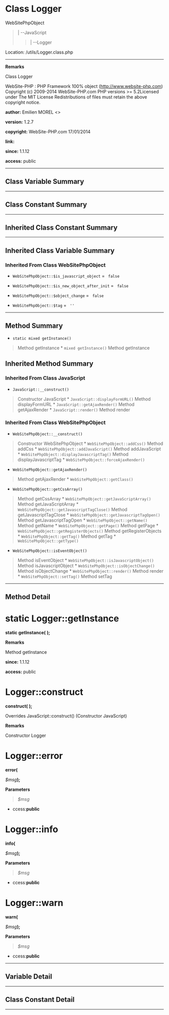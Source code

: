 # Class Logger #

WebSitePhpObject
> |
> --JavaScript
> > |
> > --Logger



Location: /utils/Logger.class.php


---



**Remarks**

Class Logger


WebSite-PHP : PHP Framework 100% object (http://www.website-php.com)  Copyright (c) 2009-2014 WebSite-PHP.com  PHP versions >= 5.2Licensed under The MIT License  Redistributions of files must retain the above copyright notice.


**author:** Emilien MOREL <>

**version:** 1.2.7

**copyright:** WebSite-PHP.com 17/01/2014

**link:**

**since:** 1.1.12

**access:** public



---

## Class Variable Summary ##


---

## Class Constant Summary ##



---

## Inherited Class Constant Summary ##



---

## Inherited Class Variable Summary ##

### Inherited From Class WebSitePhpObject ###

  * `WebSitePhpObject::$is_javascript_object` = ` false`


  * `WebSitePhpObject::$is_new_object_after_init` = ` false`


  * `WebSitePhpObject::$object_change` = ` false`


  * `WebSitePhpObject::$tag` = ` ''`






---

## Method Summary ##

  * `static mixed getInstance()`

> Method getInstance
    * `mixed getInstance()`
> Method getInstance

## Inherited Method Summary ##

### Inherited From Class JavaScript ###

  * `JavaScript::__construct()`
> Constructor JavaScript
    * `JavaScript::displayFormURL()`
> Method displayFormURL
    * `JavaScript::getAjaxRender()`
> Method getAjaxRender
    * `JavaScript::render()`
> Method render

### Inherited From Class WebSitePhpObject ###

  * `WebSitePhpObject::__construct()`
> Constructor WebSitePhpObject
    * `WebSitePhpObject::addCss()`
> Method addCss
    * `WebSitePhpObject::addJavaScript()`
> Method addJavaScript
    * `WebSitePhpObject::displayJavascriptTag()`
> Method displayJavascriptTag
    * `WebSitePhpObject::forceAjaxRender()`

  * `WebSitePhpObject::getAjaxRender()`
> Method getAjaxRender
    * `WebSitePhpObject::getClass()`

  * `WebSitePhpObject::getCssArray()`
> Method getCssArray
    * `WebSitePhpObject::getJavaScriptArray()`
> Method getJavaScriptArray
    * `WebSitePhpObject::getJavascriptTagClose()`
> Method getJavascriptTagClose
    * `WebSitePhpObject::getJavascriptTagOpen()`
> Method getJavascriptTagOpen
    * `WebSitePhpObject::getName()`
> Method getName
    * `WebSitePhpObject::getPage()`
> Method getPage
    * `WebSitePhpObject::getRegisterObjects()`
> Method getRegisterObjects
    * `WebSitePhpObject::getTag()`
> Method getTag
    * `WebSitePhpObject::getType()`

  * `WebSitePhpObject::isEventObject()`
> Method isEventObject
    * `WebSitePhpObject::isJavascriptObject()`
> Method isJavascriptObject
    * `WebSitePhpObject::isObjectChange()`
> Method isObjectChange
    * `WebSitePhpObject::render()`
> Method render
    * `WebSitePhpObject::setTag()`
> Method setTag


---

## Method Detail ##


# static Logger::getInstance #

**static getInstance(**
**);**





**Remarks**

Method getInstance


**since:** 1.1.12

**access:** public




# Logger::construct #

**construct(**
**);**


Overrides JavaScript::construct() (Constructor JavaScript)



**Remarks**

Constructor Logger




# Logger::error #

**error(**

_$msg_**);**





**Parameters**
> _$msg_
  * ccess:**public**



# Logger::info #

**info(**

_$msg_**);**





**Parameters**
> _$msg_
  * ccess:**public**



# Logger::warn #

**warn(**

_$msg_**);**





**Parameters**
> _$msg_
  * ccess:**public**




---


## Variable Detail ##


---

## Class Constant Detail ##



---
